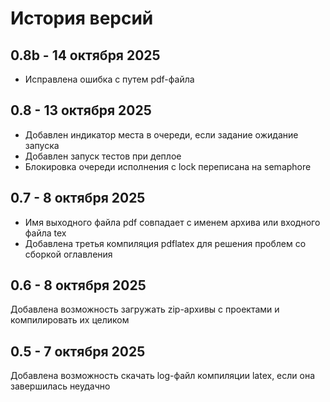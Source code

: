 # История версий

## 0.8b - 14 октября 2025

- Исправлена ошибка с путем pdf-файла

## 0.8 - 13 октября 2025

- Добавлен индикатор места в очереди, если задание ожидание запуска
- Добавлен запуск тестов при деплое
- Блокировка очереди исполнения с lock переписана на semaphore

## 0.7 - 8 октября 2025

- Имя выходного файла pdf совпадает с именем архива или входного файла tex
- Добавлена третья компиляция pdflatex для решения проблем со сборкой оглавления

## 0.6 - 8 октября 2025

Добавлена возможность загружать zip-архивы с проектами и компилировать их целиком

## 0.5 - 7 октября 2025

Добавлена возможность скачать log-файл компиляции latex, если она завершилась неудачно